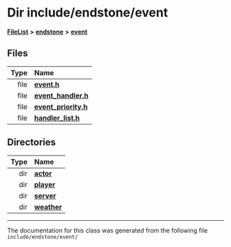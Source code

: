 

# Dir include/endstone/event



[**FileList**](files.md) **>** [**endstone**](dir_6cf277b678674f97c7a2b6b3b2447b33.md) **>** [**event**](dir_f1d783c0ad83ee143d16e768ebca51c8.md)












## Files

| Type | Name |
| ---: | :--- |
| file | [**event.h**](event_8h.md) <br> |
| file | [**event\_handler.h**](event__handler_8h.md) <br> |
| file | [**event\_priority.h**](event__priority_8h.md) <br> |
| file | [**handler\_list.h**](handler__list_8h.md) <br> |


## Directories

| Type | Name |
| ---: | :--- |
| dir | [**actor**](dir_621c26b5fd4198aba66e7e31570ce44a.md) <br> |
| dir | [**player**](dir_7c05c37b25e9c9eccd9c63c2d313ba28.md) <br> |
| dir | [**server**](dir_77022909323d5ad872c4820a738a5429.md) <br> |
| dir | [**weather**](dir_7fcf87d2683114df01ea446fea23c187.md) <br> |

























































------------------------------
The documentation for this class was generated from the following file `include/endstone/event/`

